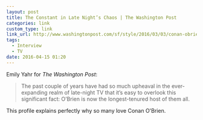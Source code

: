 ```yaml
---
layout: post
title: The Constant in Late Night’s Chaos | The Washington Post
categories: link
custom_type: link
link_url: http://www.washingtonpost.com/sf/style/2016/03/03/conan-obrien/
tags:
  - Interview
  - TV
date: 2016-04-15 01:20
---
```

Emily Yahr for *The Washington Post*:

> The past couple of years have had so much upheaval in the ever-expanding realm of late-night TV that it’s easy to overlook this significant fact: O’Brien is now the longest-tenured host of them all.

This profile explains perfectly why so many love Conan O'Brien.


